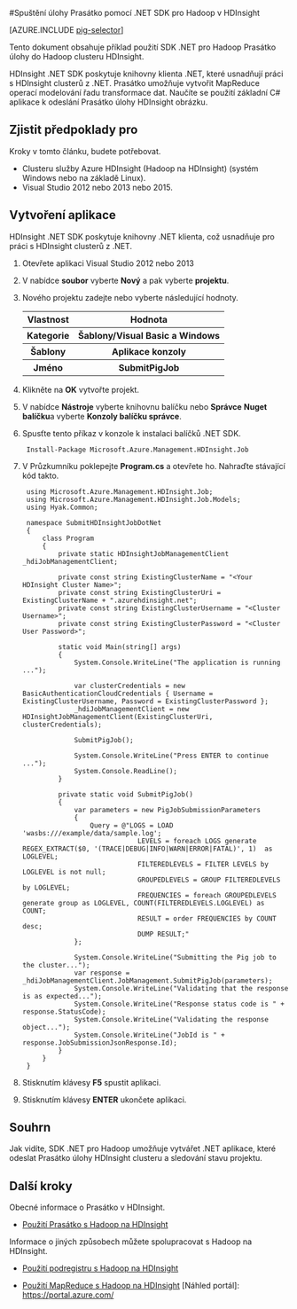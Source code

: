 <properties
   pageTitle="Použití Hadoop Prasátko s .NET v HDInsight | Microsoft Azure"
   description="Naučte se používat SDK .NET pro Hadoop Prasátko úlohy do Hadoop na HDInsight."
   services="hdinsight"
   documentationCenter=".net"
   authors="Blackmist"
   manager="jhubbard"
   editor="cgronlun"
   tags="azure-portal"/>

<tags
   ms.service="hdinsight"
   ms.devlang="dotnet"
   ms.topic="article"
   ms.tgt_pltfrm="na"
   ms.workload="big-data"
   ms.date="10/17/2016"
   ms.author="larryfr"/>

#<a name="run-pig-jobs-using-the-net-sdk-for-hadoop-in-hdinsight"></a>Spuštění úlohy Prasátko pomocí .NET SDK pro Hadoop v HDInsight

[AZURE.INCLUDE [pig-selector](../../includes/hdinsight-selector-use-pig.md)]

Tento dokument obsahuje příklad použití SDK .NET pro Hadoop Prasátko úlohy do Hadoop clusteru HDInsight.

HDInsight .NET SDK poskytuje knihovny klienta .NET, které usnadňují práci s HDInsight clusterů z .NET. Prasátko umožňuje vytvořit MapReduce operací modelování řadu transformace dat. Naučíte se použití základní C# aplikace k odeslání Prasátko úlohy HDInsight obrázku.

## <a name="prerequisites"></a>Zjistit předpoklady pro

Kroky v tomto článku, budete potřebovat.

* Clusteru služby Azure HDInsight (Hadoop na HDInsight) (systém Windows nebo na základě Linux).
* Visual Studio 2012 nebo 2013 nebo 2015.

## <a name="create-the-application"></a>Vytvoření aplikace

HDInsight .NET SDK poskytuje knihovny .NET klienta, což usnadňuje pro práci s HDInsight clusterů z .NET. 


1. Otevřete aplikaci Visual Studio 2012 nebo 2013
2. V nabídce **soubor** vyberte **Nový** a pak vyberte **projektu**.
3. Nového projektu zadejte nebo vyberte následující hodnoty.

    <table>
    <tr>
    <th>Vlastnost</th>
    <th>Hodnota</th>
    </tr>
    <tr>
    <th>Kategorie</th>
    <th>Šablony/Visual Basic a Windows</th>
    </tr>
    <tr>
    <th>Šablony</th>
    <th>Aplikace konzoly</th>
    </tr>
    <tr>
    <th>Jméno</th>
    <th>SubmitPigJob</th>
    </tr>
    </table>
4. Klikněte na **OK** vytvořte projekt.
5. V nabídce **Nástroje** vyberte knihovnu balíčku nebo **Správce** **Nuget balíčku**a vyberte **Konzoly balíčku správce**.
6. Spusťte tento příkaz v konzole k instalaci balíčků .NET SDK.

        Install-Package Microsoft.Azure.Management.HDInsight.Job

7. V Průzkumníku poklepejte **Program.cs** a otevřete ho. Nahraďte stávající kód takto.

        using Microsoft.Azure.Management.HDInsight.Job;
        using Microsoft.Azure.Management.HDInsight.Job.Models;
        using Hyak.Common;

        namespace SubmitHDInsightJobDotNet
        {
            class Program
            {
                private static HDInsightJobManagementClient _hdiJobManagementClient;

                private const string ExistingClusterName = "<Your HDInsight Cluster Name>";
                private const string ExistingClusterUri = ExistingClusterName + ".azurehdinsight.net";
                private const string ExistingClusterUsername = "<Cluster Username>";
                private const string ExistingClusterPassword = "<Cluster User Password>";

                static void Main(string[] args)
                {
                    System.Console.WriteLine("The application is running ...");

                    var clusterCredentials = new BasicAuthenticationCloudCredentials { Username = ExistingClusterUsername, Password = ExistingClusterPassword };
                    _hdiJobManagementClient = new HDInsightJobManagementClient(ExistingClusterUri, clusterCredentials);

                    SubmitPigJob();

                    System.Console.WriteLine("Press ENTER to continue ...");
                    System.Console.ReadLine();
                }

                private static void SubmitPigJob()
                {
                    var parameters = new PigJobSubmissionParameters
                    {
                        Query = @"LOGS = LOAD 'wasbs:///example/data/sample.log';
                                    LEVELS = foreach LOGS generate REGEX_EXTRACT($0, '(TRACE|DEBUG|INFO|WARN|ERROR|FATAL)', 1)  as LOGLEVEL;
                                    FILTEREDLEVELS = FILTER LEVELS by LOGLEVEL is not null;
                                    GROUPEDLEVELS = GROUP FILTEREDLEVELS by LOGLEVEL;
                                    FREQUENCIES = foreach GROUPEDLEVELS generate group as LOGLEVEL, COUNT(FILTEREDLEVELS.LOGLEVEL) as COUNT;
                                    RESULT = order FREQUENCIES by COUNT desc;
                                    DUMP RESULT;"
                    };

                    System.Console.WriteLine("Submitting the Pig job to the cluster...");
                    var response = _hdiJobManagementClient.JobManagement.SubmitPigJob(parameters);
                    System.Console.WriteLine("Validating that the response is as expected...");
                    System.Console.WriteLine("Response status code is " + response.StatusCode);
                    System.Console.WriteLine("Validating the response object...");
                    System.Console.WriteLine("JobId is " + response.JobSubmissionJsonResponse.Id);
                }
            }
        }


7. Stisknutím klávesy **F5** spustit aplikaci.
8. Stisknutím klávesy **ENTER** ukončete aplikaci.

## <a name="summary"></a>Souhrn

Jak vidíte, SDK .NET pro Hadoop umožňuje vytvářet .NET aplikace, které odeslat Prasátko úlohy HDInsight clusteru a sledování stavu projektu.

## <a name="next-steps"></a>Další kroky

Obecné informace o Prasátko v HDInsight.

* [Použití Prasátko s Hadoop na HDInsight](hdinsight-use-pig.md)

Informace o jiných způsobech můžete spolupracovat s Hadoop na HDInsight.

* [Použití podregistru s Hadoop na HDInsight](hdinsight-use-hive.md)

* [Použití MapReduce s Hadoop na HDInsight](hdinsight-use-mapreduce.md) [Náhled portál]: https://portal.azure.com/
